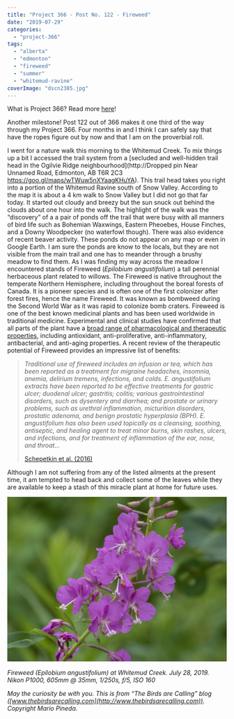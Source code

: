 ```yaml
---
title: "Project 366 - Post No. 122 - Fireweed"
date: "2019-07-29"
categories: 
  - "project-366"
tags: 
  - "alberta"
  - "edmonton"
  - "fireweed"
  - "summer"
  - "whitemud-ravine"
coverImage: "dscn2385.jpg"
---
```


What is Project 366? Read more [here](https://thebirdsarecalling.com/2019/03/29/project-366/)!

Another milestone! Post 122 out of 366 makes it one third of the way through my Project 366. Four months in and I think I can safely say that have the ropes figure out by now and that I am on the proverbial roll.

I went for a nature walk this morning to the Whitemud Creek. To mix things up a bit I accessed the trail system from a [secluded and well-hidden trail head in the Ogilvie Ridge neighbourhood](http://Dropped pin Near Unnamed Road, Edmonton, AB T6R 2C3 https://goo.gl/maps/wTWuw5nXYaagKHuYA). This trail head takes you right into a portion of the Whitemud Ravine south of Snow Valley. According to the map it is about a 4 km walk to Snow Valley but I did not go that far today. It started out cloudy and breezy but the sun snuck out behind the clouds about one hour into the walk. The highlight of the walk was the “discovery” of a a pair of ponds off the trail that were busy with all manners of bird life such as Bohemian Waxwings, Eastern Pheoebes, House Finches, and a Downy Woodpecker (no waterfowl though). There was also evidence of recent beaver activity. These ponds do not appear on any map or even in Google Earth. I am sure the ponds are know to the locals, but they are not visible from the main trail and one has to meander through a brushy meadow to find them. As I was finding my way across the meadow I encountered stands of Fireweed (_Epilobium angustifolium_) a tall perennial herbaceous plant related to willows. The Fireweed is native throughout the temperate Northern Hemisphere, including throughout the boreal forests of Canada. It is a pioneer species and is often one of the first colonizer after forest fires, hence the name Fireweed. It was known as bombweed during the Second World War as it was rapid to colonize bomb craters. Fireweed is one of the best known medicinal plants and has been used worldwide in traditional medicine. Experimental and clinical studies have confirmed that all parts of the plant have a [broad range of pharmacological and therapeutic properties](https://www.ncbi.nlm.nih.gov/pmc/articles/PMC5045895/), including antioxidant, anti-proliferative, anti-inflammatory, antibacterial, and anti-aging properties. A recent review of the therapeutic potential of Fireweed provides an impressive list of benefits:

> _Traditional use of fireweed includes an infusion or tea, which has been reported as a treatment for migraine headaches, insomnia, anemia, delirium tremens, infections, and colds. E. angustifolium extracts have been reported to be effective treatments for gastric ulcer; duodenal ulcer; gastritis; colitis; various gastrointestinal disorders, such as dysentery and diarrhea; and prostate or urinary problems, such as urethral inflammation, micturition disorders, prostatic adenoma, and benign prostatic hyperplasia (BPH). E. angustifolium has also been used topically as a cleansing, soothing, antiseptic, and healing agent to treat minor burns, skin rashes, ulcers, and infections, and for treatment of inflammation of the ear, nose, and throat..._
> 
> [Schepetkin et al. (2016)](https://www.ncbi.nlm.nih.gov/pmc/articles/PMC5045895/)

Although I am not suffering from any of the listed ailments at the present time, it am tempted to head back and collect some of the leaves while they are available to keep a stash of this miracle plant at home for future uses.

![](images/dscn2385.jpg)

_Fireweed (Epilobium angustifolium) at Whitemud Creek. July 28, 2019. Nikon P1000, 605mm @ 35mm, 1/250s, f/5, ISO 160_

_May the curiosity be with you. This is from “The Birds are Calling” blog ([www.thebirdsarecalling.com](http://www.thebirdsarecalling.com)). Copyright Mario Pineda._

